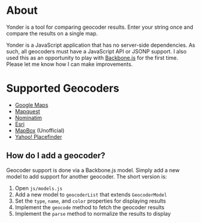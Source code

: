 # About #
Yonder is a tool for comparing geocoder results. Enter your string once and compare the results on a single map.

Yonder is a JavaScript application that has no server-side dependencies. As such, all geocoders must have a JavaScript API or JSONP support. I also used this as an opportunity to play with [Backbone.js](http://documentcloud.github.com/backbone/) for the first time. Please let me know how I can make improvements.

# Supported Geocoders #

* [Google Maps](http://code.google.com/apis/maps/documentation/geocoding/)
* [Mapquest](http://www.mapquestapi.com/geocoding/)
* [Nominatim](http://wiki.openstreetmap.org/wiki/Nominatim)
* [Esri](http://geocode.arcgis.com/arcgis/index.html)
* [MapBox](https://www.mapbox.com/developers/api/geocoding/) (Unofficial)
* [Yahoo! Placefinder](http://developer.yahoo.com/geo/placefinder/)

## How do I add a geocoder? ##
Geocoder support is done via a Backbone.js model. Simply add a new model to add support for another geocoder. The short version is:

1.  Open `js/models.js`
2.  Add a new model to `geocoderList` that extends `GeocoderModel`
3.  Set the `type`, `name`, and `color` properties for displaying results
4.  Implement the `geocode` method to fetch the geocoder results
5.  Implement the `parse` method to normalize the results to display
